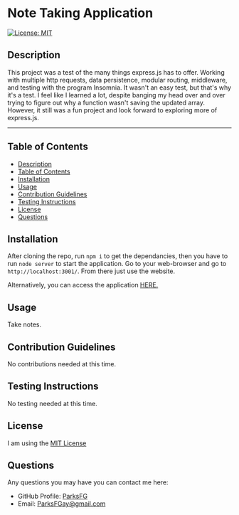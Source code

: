 # Note Taking Application
  
  [![License: MIT](https://img.shields.io/badge/License-MIT-yellow.svg)](https://opensource.org/licenses/MIT)
  
## Description

This project was a test of the many things express.js has to offer.  Working with multiple http requests, data persistence, modular routing, middleware, and testing with the program Insomnia.  It wasn't an easy test, but that's why it's a test.  I feel like I learned a lot, despite banging my head over and over trying to figure out why a function wasn't saving the updated array.  However, it still was a fun project and look forward to exploring more of express.js.

---

## Table of Contents

  - [Description](#description)
  - [Table of Contents](#table-of-contents)
  - [Installation](#installation)
  - [Usage](#usage)
  - [Contribution Guidelines](#contribution-guidelines)
  - [Testing Instructions](#testing-instructions)
  - [License](#license)
  - [Questions](#questions)

## Installation

After cloning the repo, run `npm i` to get the dependancies, then you have to run `node server` to start the application.  Go to your web-browser and go to `http://localhost:3001/`.  From there just use the website.

Alternatively, you can access the application [HERE.](https://pure-shelf-33352.herokuapp.com/)

## Usage

Take notes.

## Contribution Guidelines

No contributions needed at this time.

## Testing Instructions

No testing needed at this time.

## License

I am using the [MIT License](https://choosealicense.com/licenses/mit/)

## Questions

Any questions you may have you can contact me here:
- GitHub Profile: [ParksFG](https://github.com/ParksFG)
- Email: ParksFGay@gmail.com
